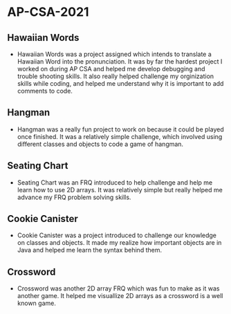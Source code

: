 # AP-CSA-2021

## Hawaiian Words
* Hawaiian Words was a project assigned which intends to translate a Hawaiian Word into the pronunciation. It was by far the hardest project I worked on during AP CSA and helped me develop debugging and trouble shooting skills. It also really helped challenge my orginization skills while coding, and helped me understand why it is important to add comments to code.

## Hangman
* Hangman was a really fun project to work on because it could be played once finished. It was a relatively simple challenge, which involved using different classes and objects to code a game of hangman.

## Seating Chart
* Seating Chart was an FRQ introduced to help challenge and help me learn how to use 2D arrays. It was relatively simple but really helped me advance my FRQ problem solving skills.

## Cookie Canister
* Cookie Canister was a project introduced to challenge our knowledge on classes and objects. It made my realize how important objects are in Java and helped me learn the syntax behind them.

## Crossword
* Crossword was another 2D array FRQ which was fun to make as it was another game. It helped me visuallize 2D arrays as a crossword is a well known game.

